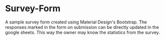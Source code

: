 # Survey-Form
A sample survey form created using Material Design's Bootstrap.
The responses marked in the form on submission can be directly updated in the google sheets. This way the owner may know the statistics from the survey.
